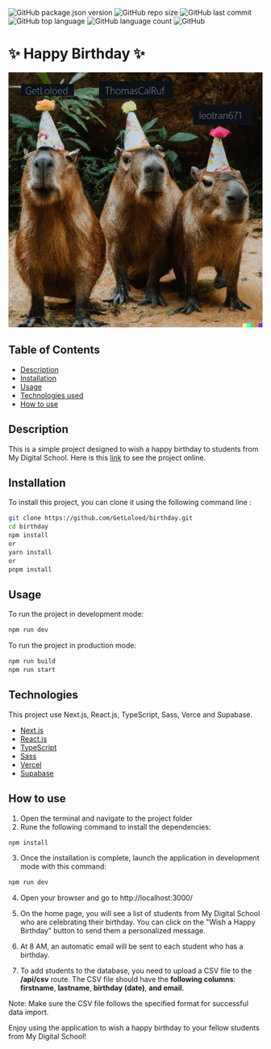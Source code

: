 ![GitHub package.json version](https://img.shields.io/github/package-json/v/GetLoloed/birthday)
![GitHub repo size](https://img.shields.io/github/repo-size/GetLoloed/birthday)
![GitHub last commit](https://img.shields.io/github/last-commit/GetLoloed/birthday)
![GitHub top language](https://img.shields.io/github/languages/top/GetLoloed/birthday)
![GitHub language count](https://img.shields.io/github/languages/count/GetLoloed/birthday)
![GitHub](https://img.shields.io/github/license/GetLoloed/birthday)

# ✨ Happy Birthday ✨

![Happy Birthday](/images/capy-bday.png)

## Table of Contents

- [Description](#Description)
- [Installation](#Installation)
- [Usage](#Usage)
- [Technologies used](#Technologies)
- [How to use](#How-to-use)

## Description

This is a simple project designed to wish a happy birthday to students from My Digital School.
Here is this [link](https://birthday-javxv8fyc-getloloed.vercel.app/) to see the project online.

## Installation

To install this project, you can clone it using the following command line :

```bash
git clone https://github.com/GetLoloed/birthday.git
cd birthday
npm install 
or
yarn install
or
pnpm install
```

## Usage

To run the project in development mode:

```bash
npm run dev 
```

To run the project in production mode:

```bash
npm run build
npm run start
```

## Technologies

This project use Next.js, React.js, TypeScript, Sass, Verce and Supabase.

- [Next.js](https://nextjs.org/)
- [React.js](https://reactjs.org/)
- [TypeScript](https://www.typescriptlang.org/)
- [Sass](https://sass-lang.com/)
- [Vercel](https://vercel.com/)
- [Supabase](https://supabase.io/)

## How to use

1. Open the terminal and navigate to the project folder
2. Rune the following command to install the dependencies:

```bash
npm install
```

3. Once the installation is complete, launch the application in development mode with this command:

```bash
npm run dev
```

4. Open your browser and go to http://localhost:3000/

5. On the home page, you will see a list of students from My Digital School who are celebrating their birthday. You can
   click on the "Wish a Happy Birthday" button to send them a personalized message.
6. At 8 AM, an automatic email will be sent to each student who has a birthday.
7. To add students to the database, you need to upload a CSV file to the **/api/csv** route. The CSV file should have
   the
   **following columns**: **firstname**, **lastname**, **birthday (date)**, **and email**.

Note: Make sure the CSV file follows the specified format for successful data import.

Enjoy using the application to wish a happy birthday to your fellow students from My Digital School!


